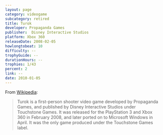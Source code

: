 ```yaml
---
layout: page
category: videogame
subcategory: retired
title: Turok
developer: Propaganda Games
publisher: 	Disney Interactive Studios
platform: Xbox 360
releaseDate: 2008-02-05
howlongtobeat: 10
difficulty: --
trophyGuide: --
durationHours: --
trophies: 1/43
percent: 2
link: --
date: 2010-01-05
---
```


From [Wikipedia](https://en.wikipedia.org/wiki/Turok_(video_game)):

> Turok is a first-person shooter video game developed by Propaganda Games, and published by Disney Interactive Studios under Touchstone Games. It was released for the PlayStation 3 and Xbox 360 in February 2008, and later ported on to Microsoft Windows in April. It was the only game produced under the Touchstone Games label.
